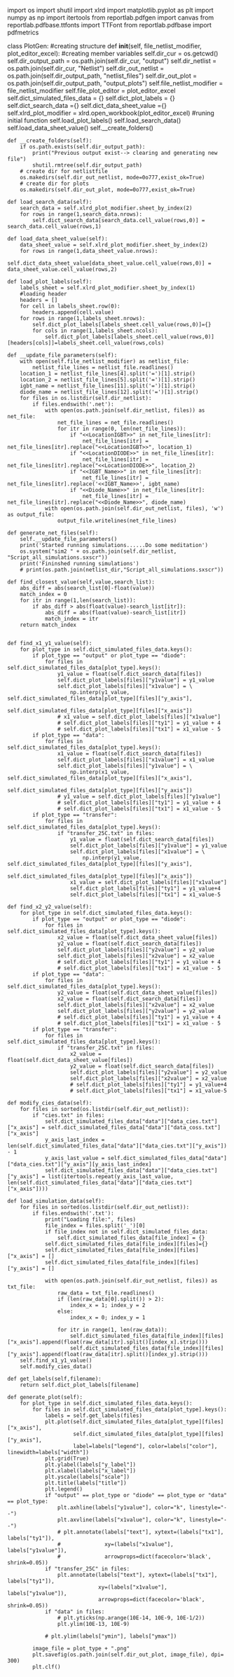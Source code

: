 import os
import shutil
import xlrd
import matplotlib.pyplot as plt
import numpy as np
import itertools
from reportlab.pdfgen import canvas
from reportlab.pdfbase.ttfonts import TTFont
from reportlab.pdfbase import pdfmetrics

class PlotGen:
    #creating structure
    def __init__(self, file_netlist_modifier, plot_editor_excel):
        #creating member variables
        self.dir_cur = os.getcwd()
        self.dir_output_path = os.path.join(self.dir_cur, "output")
        self.dir_netlist = os.path.join(self.dir_cur, "Netlist")
        self.dir_out_netlist = os.path.join(self.dir_output_path, "netlist_files")
        self.dir_out_plot = os.path.join(self.dir_output_path, "output_plots")
        self.file_netlist_modifier = file_netlist_modifier
        self.file_plot_editor = plot_editor_excel
        self.dict_simulated_files_data = {}
        self.dict_plot_labels = {}
        self.dict_search_data ={}
        self.dict_data_sheet_value ={}
        self.xlrd_plot_modifier = xlrd.open_workbook(plot_editor_excel)
        #runing initial function
        self.load_plot_labels()
        self.load_search_data()
        self.load_data_sheet_value()
        self.__create_folders()


    def __create_folders(self):
        if os.path.exists(self.dir_output_path):
            print("Previous output exist--> clearing and generating new file")
            shutil.rmtree(self.dir_output_path)
        # create dir for netlistfile
        os.makedirs(self.dir_out_netlist, mode=0o777,exist_ok=True)
        # create dir for plots
        os.makedirs(self.dir_out_plot, mode=0o777,exist_ok=True)

    def load_search_data(self):
        search_data = self.xlrd_plot_modifier.sheet_by_index(2)
        for rows in range(1,search_data.nrows):
            self.dict_search_data[search_data.cell_value(rows,0)] = search_data.cell_value(rows,1)

    def load_data_sheet_value(self):
        data_sheet_value = self.xlrd_plot_modifier.sheet_by_index(2)
        for rows in range(1,data_sheet_value.nrows):
            self.dict_data_sheet_value[data_sheet_value.cell_value(rows,0)] = data_sheet_value.cell_value(rows,2)

    def load_plot_labels(self):
        labels_sheet = self.xlrd_plot_modifier.sheet_by_index(1)
        #loading header
        headers = []
        for cell in labels_sheet.row(0):
            headers.append(cell.value)
        for rows in range(1,labels_sheet.nrows):
            self.dict_plot_labels[labels_sheet.cell_value(rows,0)]={}
            for cols in range(1,labels_sheet.ncols):
                self.dict_plot_labels[labels_sheet.cell_value(rows,0)][headers[cols]]=labels_sheet.cell_value(rows,cols)

    def __update_file_parameters(self):
        with open(self.file_netlist_modifier) as netlist_file:
            netlist_file_lines = netlist_file.readlines()
        location_1 = netlist_file_lines[4].split('=')[1].strip()
        location_2 = netlist_file_lines[5].split('=')[1].strip()
        igbt_name = netlist_file_lines[11].split('=')[1].strip()
        diode_name = netlist_file_lines[12].split('=')[1].strip()
        for files in os.listdir(self.dir_netlist):
            if files.endswith('.net'):
                with open(os.path.join(self.dir_netlist, files)) as net_file:
                    net_file_lines = net_file.readlines()
                    for itr in range(0, len(net_file_lines)):
                        if "<<LocationIGBT>>" in net_file_lines[itr]:
                            net_file_lines[itr] = net_file_lines[itr].replace("<<LocationIGBT>>", location_1)
                        if "<<LocationDIODE>>" in net_file_lines[itr]:
                            net_file_lines[itr] = net_file_lines[itr].replace("<<LocationDIODE>>", location_2)
                        if "<<IGBT_Name>>" in net_file_lines[itr]:
                            net_file_lines[itr] = net_file_lines[itr].replace('<<IGBT_Name>>', igbt_name)
                        if "<<Diode_Name>>" in net_file_lines[itr]:
                            net_file_lines[itr] = net_file_lines[itr].replace("<<Diode_Name>>", diode_name)
                with open(os.path.join(self.dir_out_netlist, files), 'w') as output_file:
                    output_file.writelines(net_file_lines)

    def generate_net_files(self):
        self.__update_file_parameters()
        print('Started running simulations......Do some meditation')
        os.system("sim2 " + os.path.join(self.dir_netlist, "Script_all_simulations.sxscr"))
        print('Fininshed running simulations')
        # print(os.path.join(netlist_dir,"Script_all_simulations.sxscr"))

    def find_closest_value(self,value,search_list):
        abs_diff = abs(search_list[0]-float(value))
        match_index = 0
        for itr in range(1,len(search_list)):
            if abs_diff > abs(float(value)-search_list[itr]):
                abs_diff = abs(float(value)-search_list[itr])
                match_index = itr
        return match_index


    def find_x1_y1_value(self):
        for plot_type in self.dict_simulated_files_data.keys():
            if plot_type == "output" or plot_type == "diode":
                for files in self.dict_simulated_files_data[plot_type].keys():
                    y1_value = float(self.dict_search_data[files])
                    self.dict_plot_labels[files]["y1value"] = y1_value
                    self.dict_plot_labels[files]["x1value"] = \
                        np.interp(y1_value, self.dict_simulated_files_data[plot_type][files]["y_axis"],
                                  self.dict_simulated_files_data[plot_type][files]["x_axis"])
                    # x1_value = self.dict_plot_labels[files]["x1value"]
                    # self.dict_plot_labels[files]["ty1"] = y1_value + 4
                    # self.dict_plot_labels[files]["tx1"] = x1_value - 5
            if plot_type == "data":
                for files in self.dict_simulated_files_data[plot_type].keys():
                    x1_value = float(self.dict_search_data[files])
                    self.dict_plot_labels[files]["x1value"] = x1_value
                    self.dict_plot_labels[files]["y1value"] = \
                        np.interp(x1_value, self.dict_simulated_files_data[plot_type][files]["x_axis"],
                                  self.dict_simulated_files_data[plot_type][files]["y_axis"])
                    # y1_value = self.dict_plot_labels[files]["y1value"]
                    # self.dict_plot_labels[files]["ty1"] = y1_value + 4
                    # self.dict_plot_labels[files]["tx1"] = x1_value - 5
            if plot_type == "transfer":
                for files in self.dict_simulated_files_data[plot_type].keys():
                    if "transfer_25C.txt" in files:
                        y1_value = float(self.dict_search_data[files])
                        self.dict_plot_labels[files]["y1value"] = y1_value
                        self.dict_plot_labels[files]["x1value"] = \
                            np.interp(y1_value, self.dict_simulated_files_data[plot_type][files]["y_axis"],
                                      self.dict_simulated_files_data[plot_type][files]["x_axis"])
                        x1_value = self.dict_plot_labels[files]["x1value"]
                        self.dict_plot_labels[files]["ty1"] = y1_value+4
                        self.dict_plot_labels[files]["tx1"] = x1_value-5

    def find_x2_y2_value(self):
        for plot_type in self.dict_simulated_files_data.keys():
            if plot_type == "output" or plot_type == "diode":
                for files in self.dict_simulated_files_data[plot_type].keys():
                    x2_value = float(self.dict_data_sheet_value[files])
                    y2_value = float(self.dict_search_data[files])
                    self.dict_plot_labels[files]["y2value"] = y2_value
                    self.dict_plot_labels[files]["x2value"] = x2_value
                    # self.dict_plot_labels[files]["ty1"] = y1_value + 4
                    # self.dict_plot_labels[files]["tx1"] = x1_value - 5
            if plot_type == "data":
                for files in self.dict_simulated_files_data[plot_type].keys():
                    y2_value = float(self.dict_data_sheet_value[files])
                    x2_value = float(self.dict_search_data[files])
                    self.dict_plot_labels[files]["x2value"] = x2_value
                    self.dict_plot_labels[files]["y2value"] = y2_value
                    # self.dict_plot_labels[files]["ty1"] = y1_value + 4
                    # self.dict_plot_labels[files]["tx1"] = x1_value - 5
            if plot_type == "transfer":
                for files in self.dict_simulated_files_data[plot_type].keys():
                    if "transfer_25C.txt" in files:
                        x2_value = float(self.dict_data_sheet_value[files])
                        y2_value = float(self.dict_search_data[files])
                        self.dict_plot_labels[files]["y2value"] = y2_value
                        self.dict_plot_labels[files]["x2value"] = x2_value
                        # self.dict_plot_labels[files]["ty1"] = y1_value+4
                        # self.dict_plot_labels[files]["tx1"] = x1_value-5

    def modify_cies_data(self):
        for files in sorted(os.listdir(self.dir_out_netlist)):
            if "cies.txt" in files:
                self.dict_simulated_files_data["data"]["data_cies.txt"]["x_axis"] = self.dict_simulated_files_data["data"]["data_coss.txt"]["x_axis"]
                y_axis_last_index = len(self.dict_simulated_files_data["data"]["data_cies.txt"]["y_axis"]) - 1
                y_axis_last_value = self.dict_simulated_files_data["data"]["data_cies.txt"]["y_axis"][y_axis_last_index]
                self.dict_simulated_files_data["data"]["data_cies.txt"]["y_axis"] = list(itertools.repeat(y_axis_last_value, len(self.dict_simulated_files_data["data"]["data_cies.txt"]["x_axis"])))

    def load_simulation_data(self):
        for files in sorted(os.listdir(self.dir_out_netlist)):
            if files.endswith('.txt'):
                print("Loading file:", files)
                file_index = files.split('_')[0]
                if file_index not in self.dict_simulated_files_data:
                    self.dict_simulated_files_data[file_index] = {}
                self.dict_simulated_files_data[file_index][files]={}
                self.dict_simulated_files_data[file_index][files]["x_axis"] = []
                self.dict_simulated_files_data[file_index][files]["y_axis"] = []

                with open(os.path.join(self.dir_out_netlist, files)) as txt_file:
                    raw_data = txt_file.readlines()
                    if (len(raw_data[0].split()) > 2):
                        index_x = 1; index_y = 2
                    else:
                        index_x = 0; index_y = 1

                    for itr in range(1, len(raw_data)):
                        self.dict_simulated_files_data[file_index][files]["x_axis"].append(float(raw_data[itr].split()[index_x].strip()))
                        self.dict_simulated_files_data[file_index][files]["y_axis"].append(float(raw_data[itr].split()[index_y].strip()))
        self.find_x1_y1_value()
        self.modify_cies_data()

    def get_labels(self,filename):
        return self.dict_plot_labels[filename]

    def generate_plot(self):
        for plot_type in self.dict_simulated_files_data.keys():
            for files in self.dict_simulated_files_data[plot_type].keys():
                labels = self.get_labels(files)
                plt.plot(self.dict_simulated_files_data[plot_type][files]["x_axis"],
                         self.dict_simulated_files_data[plot_type][files]["y_axis"],
                         label=labels["legend"], color=labels["color"], linewidth=labels["width"])
                plt.grid(True)
                plt.ylabel(labels["y_label"])
                plt.xlabel(labels["x_label"])
                plt.yscale(labels["scale"])
                plt.title(labels["title"])
                plt.legend()
                if "output" == plot_type or "diode" == plot_type or "data" == plot_type:
                    plt.axhline(labels["y1value"], color="k", linestyle="--")
                    plt.axvline(labels["x1value"], color="k", linestyle="--")
                    # plt.annotate(labels["text"], xytext=(labels["tx1"], labels["ty1"]),
                    #              xy=(labels["x1value"], labels["y1value"]),
                    #              arrowprops=dict(facecolor='black', shrink=0.05))
                if "transfer_25C" in files:
                    plt.annotate(labels["text"], xytext=(labels["tx1"], labels["ty1"]),
                                 xy=(labels["x1value"], labels["y1value"]),
                                 arrowprops=dict(facecolor='black', shrink=0.05))
                if "data" in files:
                    # plt.yticks(np.arange(10E-14, 10E-9, 10E-1/2))
                    plt.ylim(10E-13, 10E-9)

                # plt.ylim(labels["ymin"], labels["ymax"])

            image_file = plot_type + ".png"
            plt.savefig(os.path.join(self.dir_out_plot, image_file), dpi= 300)
            plt.clf()


